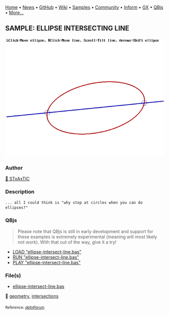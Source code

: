 [Home](https://qb64.com) • [News](../../news.md) • [GitHub](https://github.com/QB64Official/qb64) • [Wiki](https://github.com/QB64Official/qb64/wiki) • [Samples](../../samples.md) • [Community](../../community.md) • [Inform](../../inform.md) • [GX](../../gx.md) • [QBjs](../../qbjs.md) • [More...](../../more.md)

## SAMPLE: ELLIPSE INTERSECTING LINE

![ellipse-intersect-line.png](img/ellipse-intersect-line.png)

### Author

[🐝 STxAxTIC](../stxaxtic.md) 

### Description

```text
... all I could think is "why stop at circles when you can do ellipses?"
```

### QBjs

> Please note that QBjs is still in early development and support for these examples is extremely experimental (meaning will most likely not work). With that out of the way, give it a try!

* [LOAD "ellipse-intersect-line.bas"](https://v6p9d9t4.ssl.hwcdn.net/html/5963335/index.html?src=https://qb64.com/samples/ellipse-intersecting-line/src/ellipse-intersect-line.bas)
* [RUN "ellipse-intersect-line.bas"](https://v6p9d9t4.ssl.hwcdn.net/html/5963335/index.html?mode=auto&src=https://qb64.com/samples/ellipse-intersecting-line/src/ellipse-intersect-line.bas)
* [PLAY "ellipse-intersect-line.bas"](https://v6p9d9t4.ssl.hwcdn.net/html/5963335/index.html?mode=play&src=https://qb64.com/samples/ellipse-intersecting-line/src/ellipse-intersect-line.bas)

### File(s)

* [ellipse-intersect-line.bas](src/ellipse-intersect-line.bas)

🔗 [geometry](../geometry.md), [intersections](../intersections.md)


<sub>Reference: [qb64forum](https://qb64forum.alephc.xyz/index.php?topic=2302.0) </sub>
